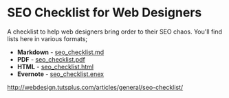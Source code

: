 # SEO Checklist for Web Designers

A checklist to help web designers bring order to their SEO chaos. You'll find lists here in various formats;

 * **Markdown** - [seo_checklist.md](./seo_checklist.md)
 * **PDF** - [seo_checklist.pdf](./seo_checklist.pdf)
 * **HTML** - [seo_checklist.html](./seo_checklist.html)
 * **Evernote** - [seo_checklist.enex](./seo_checklist.enex)

http://webdesign.tutsplus.com/articles/general/seo-checklist/
